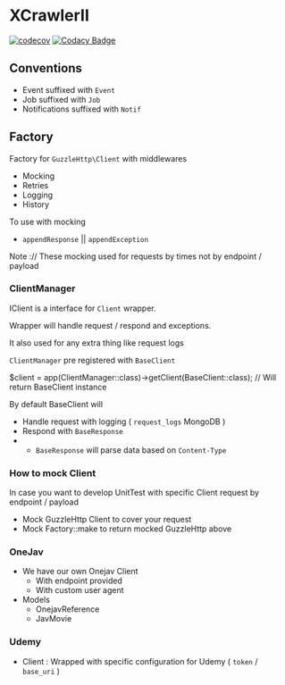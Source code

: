 # XCrawlerII
[![codecov](https://codecov.io/gh/jooservices/XCrawlerII/branch/develop/graph/badge.svg?token=AKXrrTgTiN)](https://codecov.io/gh/jooservices/XCrawlerII)
[![Codacy Badge](https://app.codacy.com/project/badge/Grade/1b261d4fdb6749c09a9cdd2afad52648)](https://app.codacy.com/gh/jooservices/XCrawlerII/dashboard?utm_source=gh&utm_medium=referral&utm_content=&utm_campaign=Badge_grade)

## Conventions
- Event suffixed with `Event`
- Job suffixed with `Job`
- Notifications suffixed with `Notif`

## Factory
Factory for `GuzzleHttp\Client` with middlewares
- Mocking
- Retries
- Logging
- History

To use with mocking
- `appendResponse` || `appendException`

Note :// These mocking used for requests by times not by endpoint / payload

### ClientManager
IClient is a interface for `Client` wrapper.

Wrapper will handle request / respond and exceptions.

It also used for any extra thing like request logs

`ClientManager` pre registered with `BaseClient`

$client = app(ClientManager::class)->getClient(BaseClient::class); // Will return BaseClient instance

By default BaseClient will
- Handle request with logging ( `request_logs` MongoDB )
- Respond with `BaseResponse`
- - `BaseResponse` will parse data based on `Content-Type`

### How to mock Client
In case you want to develop UnitTest with specific Client request by endpoint / payload
- Mock GuzzleHttp Client to cover your request
- Mock Factory::make to return mocked GuzzleHttp above

### OneJav
- We have our own Onejav Client
  - With endpoint provided
  - With custom user agent
- Models
  - OnejavReference
  - JavMovie

### Udemy
- Client : Wrapped with specific configuration for Udemy ( `token` / `base_uri` )
